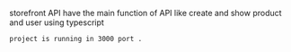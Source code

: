 storefront API have the main function of  API like create and show product and user using typescript 


    project is running in 3000 port .
    
